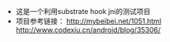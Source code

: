 * 这是一个利用substrate hook jni的测试项目
* 项目参考链接：
http://mybeibei.net/1051.html
http://www.codexiu.cn/android/blog/35306/
